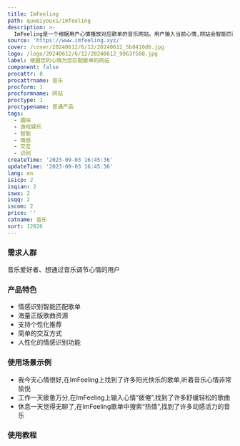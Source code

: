 ```yaml
---
title: ImFeeling
path: quweiyouxi/imfeeling
description: >-
  ImFeeling是一个根据用户心情播放对应歌单的音乐网站。用户输入当前心情,网站会智能匹配心情对应的歌单,用户可以边聆听音乐边调节心情。该网站拥有海量正版歌曲,支持个性化推荐。其简单的交互方式和人性化的情感识别功能,让用户能够轻松找到适合自己现在心情的音乐,是优质的音乐伴侣。
source: 'https://www.imfeeling.xyz/'
cover: /cover/20240612/6/12/20240612_5b8410d6.jpg
logo: /logo/20240612/6/12/20240612_9063f508.jpg
label: 根据您的心情为您匹配歌单的网站
component: false
procattr: 8
procattrname: 音乐
procform: 1
procformname: 网站
proctype: 1
proctypename: 普通产品
tags:
  - 趣味
  - 游戏娱乐
  - 智能
  - 情感
  - 交互
  - 识别
createTime: '2023-09-03 16:45:36'
updateTime: '2023-09-03 16:45:36'
lang: en
isicp: 2
isqian: 2
iswx: 2
isqq: 2
iscom: 2
price: ''
catname: 音乐
sort: 12826
---
```




### 需求人群
音乐爱好者、想通过音乐调节心情的用户

### 产品特色
- 情感识别智能匹配歌单
- 海量正版歌曲资源
- 支持个性化推荐
- 简单的交互方式
- 人性化的情感识别功能

### 使用场景示例
- 我今天心情很好,在ImFeeling上找到了许多阳光快乐的歌单,听着音乐心情非常愉悦
- 工作一天疲惫万分,在ImFeeling上输入心情“疲倦”,找到了许多舒缓轻松的歌曲
- 休息一天觉得无聊了,在ImFeeling歌单中搜索“热情”,找到了许多动感活力的音乐

### 使用教程


  
